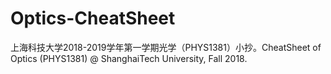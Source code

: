# Optics-CheatSheet
上海科技大学2018-2019学年第一学期光学（PHYS1381）小抄。CheatSheet of Optics (PHYS1381) @ ShanghaiTech University, Fall 2018.

